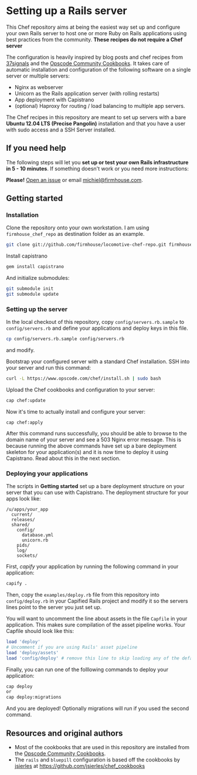 Setting up a Rails server
=========================

This Chef repository aims at being the easiest way set up and configure your own Rails server
to host one or more Ruby on Rails applications using best
practices from the community. **These recipes do not require a Chef server**

The configuration is heavily inspired by blog posts and chef recipes
from [37signals](http://37signals.com) and the
[Opscode Community Cookbooks](http://community.opscode.com). It takes
care of automatic installation and configuration of the following software
on a single server or multiple servers:

* Nginx as webserver
* Unicorn as the Rails application server (with rolling restarts)
* App deployment with Capistrano
* (optional) Haproxy for routing / load balancing to multiple app servers.

The Chef recipes in this repository are meant to set up servers with a bare
**Ubuntu 12.04 LTS (Precise Pangolin)** installation and that you have a user
with sudo access and a SSH Server installed.

## If you need help

The following steps will let you **set up or test your own Rails infrastructure
in 5 - 10 minutes**. If something doesn't work or you need more instructions:

**Please!** [Open an issue](https://github.com/firmhouse/locomotive-chef-repo/issues) or email [michiel@firmhouse.com](mailto:michiel@firmhouse.com).

## Getting started

### Installation

Clone the repository onto your own workstation. I am using ```firmhouse_chef_repo``` as
destination folder as an example.

```sh
git clone git://github.com/firmhouse/locomotive-chef-repo.git firmhouse_chef_repo
```

Install capistrano

```sh
gem install capistrano
```

And initialize submodules:

```sh
git submodule init
git submodule update
```

### Setting up the server

In the local checkout of this repository, copy `config/servers.rb.sample` to
`config/servers.rb` and define your applications and deploy keys in this file.

```sh
cp config/servers.rb.sample config/servers.rb
```

and modify.

Bootstrap your configured server with a standard Chef installation. SSH into
your server and run this command:

```sh
curl -L https://www.opscode.com/chef/install.sh | sudo bash
```

Upload the Chef cookbooks and configuration to your server:

```sh
cap chef:update
```

Now it's time to actually install and configure your server:

```
cap chef:apply
```

After this command runs successfully, you should be able to browse to the
domain name of your server and see a 503 Nginx error message. This is because
running the above commands have set up a bare deployment skeleton for your
application(s) and it is now time to deploy it using Capistrano. Read about
this in the next section.

### Deploying your applications

The scripts in **Getting started** set up a bare deployment structure on your
server that you can use with Capistrano. The deployment structure for your
apps look like:

```
/u/apps/your_app
  current/
  releases/
  shared/
    config/
      database.yml
      unicorn.rb
    pids/
    log/
    sockets/
```

First, *capify* your application by running the following command in your application:

```sh
capify .
```

Then, copy the ```examples/deploy.rb``` file from this repository into
```config/deploy.rb``` in your Capified Rails project and modify it
so the servers lines point to the server you just set up.

You will want to uncomment the line about assets in the file `Capfile` in your
application. This makes sure compilation of the asset pipeline works. Your
Capfile should look like this:

```ruby
load 'deploy'
# Uncomment if you are using Rails' asset pipeline
load 'deploy/assets'
load 'config/deploy' # remove this line to skip loading any of the default tasks
```

Finally, you can run one of the folllowing commands to deploy your application:

```sh
cap deploy
or
cap deploy:migrations
```

And you are deployed! Optionally migrations will run if you used the second command.

## Resources and original authors

* Most of the cookbooks that are used in this repository are installed from the [Opscode Community Cookbooks](http://community.opscode.com).
* The `rails` and `bluepill` configuration is based off the cookbooks by [jsierles](https://github.com/jsierles) at https://github.com/jsierles/chef_cookbooks
